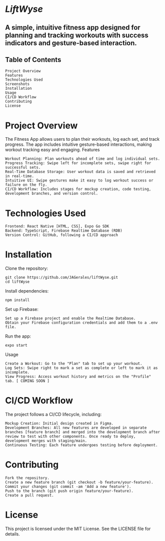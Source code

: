 # *LiftWyse*

## A simple, intuitive fitness app designed for planning and tracking workouts with success indicators and gesture-based interaction.
## Table of Contents

    Project Overview
    Features
    Technologies Used
    Screenshots
    Installation
    Usage
    CI/CD Workflow
    Contributing
    License

# Project Overview

The Fitness App allows users to plan their workouts, log each set, and track progress. The app includes intuitive gesture-based interactions, making workout tracking easy and engaging.
Features

    Workout Planning: Plan workouts ahead of time and log individual sets.
    Progress Tracking: Swipe left for incomplete sets, swipe right for successful sets.
    Real-Time Database Storage: User workout data is saved and retrieved in real-time.
    Intuitive UI: Swipe gestures make it easy to log workout success or failure on the fly.
    CI/CD Workflow: Includes stages for mockup creation, code testing, development branches, and version control.

# Technologies Used

    Frontend: React Native [HTML, CSS], Expo Go SDK
    Backend: TypeScript, Firebase Realtime Database (RDB)
    Version Control: GitHub, following a CI/CD approach

# Installation

Clone the repository:
    
    git clone https://github.com/JAGerales/liftWyse.git
    cd liftWyse

Install dependencies:

    npm install

Set up Firebase:

    Set up a Firebase project and enable the Realtime Database.
    Obtain your Firebase configuration credentials and add them to a .env file.

Run the app:

    expo start

Usage

    Create a Workout: Go to the "Plan" tab to set up your workout.
    Log Sets: Swipe right to mark a set as complete or left to mark it as incomplete.
    View Progress: Access workout history and metrics on the "Profile" tab. [ COMING SOON ] 

# CI/CD Workflow

The project follows a CI/CD lifecycle, including:

    Mockup Creation: Initial design created in Figma.
    Development Branches: All new features are developed in separate branches [feature branch] and merged into the development branch after review to test with other components. Once ready to deploy, development merges with staging/main.
    Continuous Testing: Each feature undergoes testing before deployment.

# Contributing

    Fork the repository.
    Create a new feature branch (git checkout -b feature/your-feature).
    Commit your changes (git commit -am 'Add a new feature').
    Push to the branch (git push origin feature/your-feature).
    Create a pull request.

# License

This project is licensed under the MIT License. See the LICENSE file for details.
